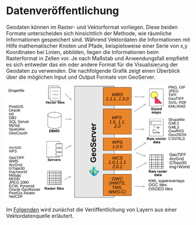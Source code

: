 # Datenveröffentlichung

Geodaten können im Raster- und Vektorformat vorliegen. Diese beiden Formate unterscheiden sich
hinsichtlich der Methode, wie räumliche Informationen gespeichert sind. Während Vektordaten die Informationen
mit Hilfe mathematischer Knoten und Pfade, beispielsweise einer Serie von x,y Koordinaten bei Linien, abbilden,
liegen die Informationen beim Rasterformat in Zellen vor. Je nach Maßstab und Anwendungsfall empfiehlt es sich
entweder das ein oder andere Format für die Visualisierung der Geodaten zu verwenden. Die nachfolgende Grafik zeigt
einen Überblick über die möglichen Input und Output Formate von GeoServer.

![Überblick Datenformate](../assets/formats_geoserver.png)

Im [Folgenden](./vector/index.html) wird zunächst die Veröffentlichung von Layern aus einer Vektordatenquelle erläutert.
